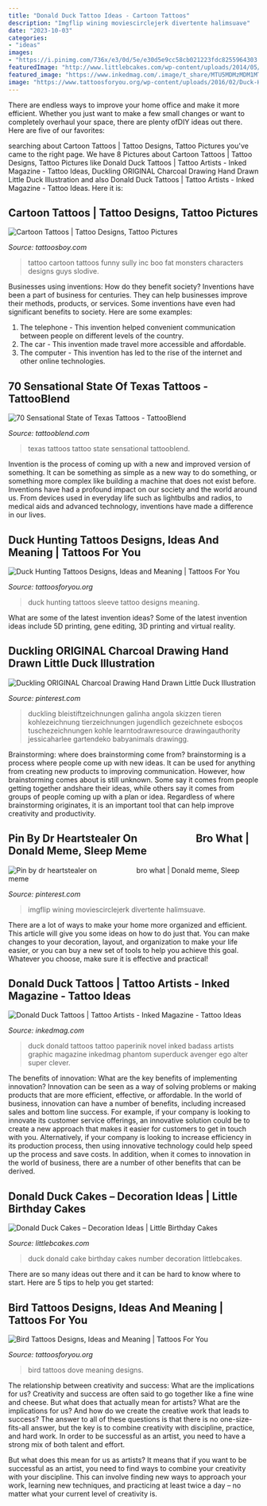 ```yaml
---
title: "Donald Duck Tattoo Ideas - Cartoon Tattoos"
description: "Imgflip wining moviescirclejerk divertente halimsuave"
date: "2023-10-03"
categories:
- "ideas"
images:
- "https://i.pinimg.com/736x/e3/0d/5e/e30d5e9cc58cb021223fdc8255964303.jpg"
featuredImage: "http://www.littlebcakes.com/wp-content/uploads/2014/05/Donald-Duck-Cake.jpg"
featured_image: "https://www.inkedmag.com/.image/t_share/MTU5MDMzMDM1MTU5MzgxNzg0/toddbaileytattoo.png"
image: "https://www.tattoosforyou.org/wp-content/uploads/2016/02/Duck-Hunting-Sleeve-Tattoos-224x300.jpg"
---
```



There are endless ways to improve your home office and make it more efficient. Whether you just want to make a few small changes or want to completely overhaul your space, there are plenty ofDIY ideas out there. Here are five of our favorites: 

	

		
searching about Cartoon Tattoos | Tattoo Designs, Tattoo Pictures you've came to the right page. We have 8 Pictures about Cartoon Tattoos | Tattoo Designs, Tattoo Pictures like Donald Duck Tattoos | Tattoo Artists - Inked Magazine - Tattoo Ideas, Duckling ORIGINAL Charcoal Drawing Hand Drawn Little Duck Illustration and also Donald Duck Tattoos | Tattoo Artists - Inked Magazine - Tattoo Ideas. Here it is:
		
    
## Cartoon Tattoos | Tattoo Designs, Tattoo Pictures

<img loading=lazy src="http://www.tattoosboy.com/wp-content/uploads/2016/03/Funny-Cartoon-Tattoo-On-Back-Tb1101.jpg" onerror="this.onerror=null;this.src='https://tse2.mm.bing.net/th?id=OIP.W3RXqpOKz8SujNFIqm8NgwHaJ6&amp;pid=15.1';" alt="Cartoon Tattoos | Tattoo Designs, Tattoo Pictures">

_Source: tattoosboy.com_

>tattoo cartoon tattoos funny sully inc boo fat monsters characters designs guys slodive. 

	

Businesses using inventions: How do they benefit society?
Inventions have been a part of business for centuries. They can help businesses improve their methods, products, or services.  Some inventions have even had significant benefits to society. Here are some examples: 
1. The telephone - This invention helped convenient communication between people on different levels of the country.
2. The car - This invention made travel more accessible and affordable.
3. The computer - This invention has led to the rise of the internet and other online technologies.

    
## 70 Sensational State Of Texas Tattoos - TattooBlend

<img loading=lazy src="https://tattooblend.com/wp-content/uploads/2015/11/small-state-of-texas-tattoo.jpg" onerror="this.onerror=null;this.src='https://tse4.mm.bing.net/th?id=OIP.TQRCltroD9LqDQMHwXl2gwHaJ3&amp;pid=15.1';" alt="70 Sensational State of Texas Tattoos - TattooBlend">

_Source: tattooblend.com_

>texas tattoos tattoo state sensational tattooblend. 

	

Invention is the process of coming up with a new and improved version of something. It can be something as simple as a new way to do something, or something more complex like building a machine that does not exist before. Inventions have had a profound impact on our society and the world around us. From devices used in everyday life such as lightbulbs and radios, to medical aids and advanced technology, inventions have made a difference in our lives.

    
## Duck Hunting Tattoos Designs, Ideas And Meaning | Tattoos For You

<img loading=lazy src="https://www.tattoosforyou.org/wp-content/uploads/2016/02/Duck-Hunting-Sleeve-Tattoos-224x300.jpg" onerror="this.onerror=null;this.src='https://tse4.mm.bing.net/th?id=OIP.M4-QkXJd-RWuNfD1znz2FwAAAA&amp;pid=15.1';" alt="Duck Hunting Tattoos Designs, Ideas and Meaning | Tattoos For You">

_Source: tattoosforyou.org_

>duck hunting tattoos sleeve tattoo designs meaning. 

	

What are some of the latest invention ideas?
Some of the latest invention ideas include 5D printing, gene editing, 3D printing and virtual reality.

    
## Duckling ORIGINAL Charcoal Drawing Hand Drawn Little Duck Illustration

<img loading=lazy src="https://i.pinimg.com/736x/e3/0d/5e/e30d5e9cc58cb021223fdc8255964303.jpg" onerror="this.onerror=null;this.src='https://tse2.mm.bing.net/th?id=OIP.YEOCifMw6srOSF7QCcSMRAHaKn&amp;pid=15.1';" alt="Duckling ORIGINAL Charcoal Drawing Hand Drawn Little Duck Illustration">

_Source: pinterest.com_

>duckling bleistiftzeichnungen galinha angola skizzen tieren kohlezeichnung tierzeichnungen jugendlich gezeichnete esboços tuschezeichnungen kohle learntodrawresource drawingauthority jessicaharlee gartendeko babyanimals drawingg. 

	

Brainstorming: where does brainstorming come from?
brainstorming is a process where people come up with new ideas. It can be used for anything from creating new products to improving communication. However, how brainstorming comes about is still unknown. Some say it comes from people getting together andshare their ideas, while others say it comes from groups of people coming up with a plan or idea. Regardless of where brainstorming originates, it is an important tool that can help improve creativity and productivity.

    
## Pin By Dr Heartstealer On ⠀⠀⠀⠀⠀⠀⠀ Bro What | Donald Meme, Sleep Meme

<img loading=lazy src="https://i.pinimg.com/736x/d2/08/c6/d208c63146d22065bb5292866c01da7d.jpg" onerror="this.onerror=null;this.src='https://tse1.mm.bing.net/th?id=OIP.01j5equg1n6gugwuNs39bwHaHa&amp;pid=15.1';" alt="Pin by dr heartstealer on ⠀⠀⠀⠀⠀⠀⠀ bro what | Donald meme, Sleep meme">

_Source: pinterest.com_

>imgflip wining moviescirclejerk divertente halimsuave. 

	

There are a lot of ways to make your home more organized and efficient. This article will give you some ideas on how to do just that. You can make changes to your decoration, layout, and organization to make your life easier, or you can buy a new set of tools to help you achieve this goal. Whatever you choose, make sure it is effective and practical!

    
## Donald Duck Tattoos | Tattoo Artists - Inked Magazine - Tattoo Ideas

<img loading=lazy src="https://www.inkedmag.com/.image/t_share/MTU5MDMzMDM1MTU5MzgxNzg0/toddbaileytattoo.png" onerror="this.onerror=null;this.src='https://tse4.mm.bing.net/th?id=OIP.9O3_jv8klHYY1QlEUj40JAHaHX&amp;pid=15.1';" alt="Donald Duck Tattoos | Tattoo Artists - Inked Magazine - Tattoo Ideas">

_Source: inkedmag.com_

>duck donald tattoos tattoo paperinik novel inked badass artists graphic magazine inkedmag phantom superduck avenger ego alter super clever. 

	

The benefits of innovation: What are the key benefits of implementing innovation?
Innovation can be seen as a way of solving problems or making products that are more efficient, effective, or affordable. In the world of business, innovation can have a number of benefits, including increased sales and bottom line success. For example, if your company is looking to innovate its customer service offerings, an innovative solution could be to create a new approach that makes it easier for customers to get in touch with you. Alternatively, if your company is looking to increase efficiency in its production process, then using innovative technology could help speed up the process and save costs. In addition, when it comes to innovation in the world of business, there are a number of other benefits that can be derived.

    
## Donald Duck Cakes – Decoration Ideas | Little Birthday Cakes

<img loading=lazy src="http://www.littlebcakes.com/wp-content/uploads/2014/05/Donald-Duck-Cake.jpg" onerror="this.onerror=null;this.src='https://tse3.mm.bing.net/th?id=OIP.L2U2X4ij7osysE1U0xB_aAHaHa&amp;pid=15.1';" alt="Donald Duck Cakes – Decoration Ideas | Little Birthday Cakes">

_Source: littlebcakes.com_

>duck donald cake birthday cakes number decoration littlebcakes. 

	

There are so many ideas out there and it can be hard to know where to start. Here are 5 tips to help you get started: 

    
## Bird Tattoos Designs, Ideas And Meaning | Tattoos For You

<img loading=lazy src="http://www.tattoosforyou.org/wp-content/uploads/2013/09/Dove-Bird-Tattoos.jpg" onerror="this.onerror=null;this.src='https://tse1.mm.bing.net/th?id=OIP.WriJIRdgCXocMX94SF7PkgHaJ4&amp;pid=15.1';" alt="Bird Tattoos Designs, Ideas and Meaning | Tattoos For You">

_Source: tattoosforyou.org_

>bird tattoos dove meaning designs. 

	

The relationship between creativity and success: What are the implications for us?
Creativity and success are often said to go together like a fine wine and cheese. But what does that actually mean for artists? What are the implications for us? And how do we create the creative work that leads to success?
The answer to all of these questions is that there is no one-size-fits-all answer, but the key is to combine creativity with discipline, practice, and hard work. In order to be successful as an artist, you need to have a strong mix of both talent and effort.

But what does this mean for us as artists? It means that if you want to be successful as an artist, you need to find ways to combine your creativity with your discipline. This can involve finding new ways to approach your work, learning new techniques, and practicing at least twice a day – no matter what your current level of creativity is.

